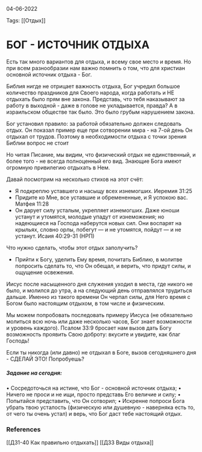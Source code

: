 04-06-2022

Tags: 
[[Отдых]]
# БОГ - ИСТОЧНИК ОТДЫХА
Есть так много вариантов для отдыха, и всему свое место и время. Но при всем разнообразии нам важно помнить о том, что для христиан основной источник отдыха - Бог.

Библия нигде не отрицает важность отдыха, Бог учредил большое количество праздников для Своего народа, когда работать и НЕ отдыхать было прям вне закона. Представь, что тебя наказывают за работу в выходной - даже в голове не укладывается, правда? А в израильском обществе так было. Это было грубым нарушением закона.

Бог установил правило: за работой обязательно должен следовать отдых. Он показал пример еще при сотворении мира - на 7-ой день Он отдыхал от трудов. Поэтому в необходимости отдыха с точки зрения Библии вопрос не стоит

Но читая Писание, мы видим, что физический отдых не единственный, и более того  -   не всегда полноценный его вид. Знающие Бога имеют огромную привилегию отдыхать в Нем.

Давай посмотрим на несколько стихов на этот счёт:

- Я подкреплю уставшего и насыщу всех изнемогших. Иеремия 31:25
- Придите ко Мне, все уставшие и обремененные, и Я успокою вас. Матфея 11:28
- Он дарует силу усталым, укрепляет изнемогших. Даже юноши устанут и утомятся, молодые упадут от изнеможения; но надеющиеся на Господа наберутся новых сил. Они воспарят на крыльях, словно орлы, побегут — и не утомятся, пойдут — и не устанут. Исаия 40:29-31 (НРП)

Что нужно сделать, чтобы этот отдых заполучить?

- Прийти к Богу, уделить Ему время, почитать Библию, в молитве попросить сделать то, что Он обещал, и верить, что придут силы, и ощущение освежения.

Иисус после насыщенного дня служения уходил в места, где никого не было, и молился до утра, а на следующий день отправлялся трудиться дальше. Именно из такого времени Он черпал силы, для Него время с Богом было настоящим отдыхом, в том числе и физическим.

Мы можем попробовать последовать примеру Иисуса (не обязательно молиться всю ночь или даже несколько часов, Бог знает возможности и уровень каждого).
Псалом 33:9 бросает нам вызов дать Богу возможность проявить Свою доброту: вкусите и увидите, как благ Господь!

Если ты никогда (или давно) не отдыхал в Боге, вызов сегодняшнего дня - СДЕЛАЙ ЭТО!
Попробуешь?

##### Задание на сегодня: 
• Сосредоточься на истине, что Бог - основной источник отдыха;
• Ничего не проси и не ищи, просто представь Его величие и силу;
• Попытайся представить, что Он сотворил;
• Искренне попроси Бога убрать твою усталость (физическую или душевную - наверняка есть то, от чего ты очень устал) и верь, что Бог даст тебе настоящий отдых.

### References
[[Д31-40 Как правильно отдыхать]]
[[Д33 Виды отдыха]]